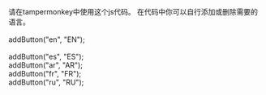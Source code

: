 请在tampermonkey中使用这个js代码。
在代码中你可以自行添加或删除需要的语言。<br><br>
            addButton("en", "EN");<br><br>
            addButton("es", "ES");<br>
            addButton("ar", "AR");<br>
            addButton("fr", "FR");<br>
            addButton("ru", "RU");<br>
